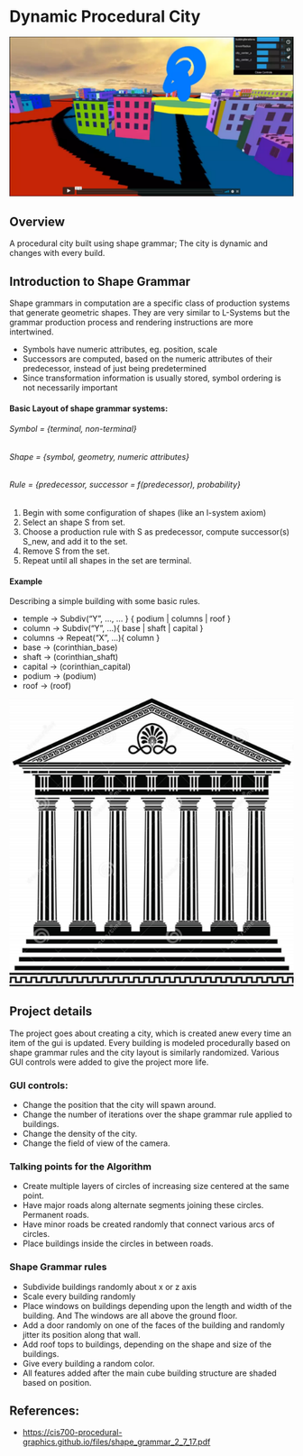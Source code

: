 # Dynamic Procedural City

[![](images/readme/ProceduralCity_vimeoLink.png)](https://vimeo.com/231604217)

## Overview

A procedural city built using shape grammar; The city is dynamic and changes with every build.

## Introduction to Shape Grammar

Shape grammars in computation are a specific class of production systems that generate geometric shapes. They are very similar to L-Systems but the grammar production process and rendering instructions are more intertwined.
- Symbols have numeric attributes, eg. position, scale
- Successors are computed, based on the numeric attributes of their predecessor, instead of just being predetermined
- Since transformation information is usually stored, symbol ordering is not necessarily important

#### Basic Layout of shape grammar systems:

###### Symbol = {terminal, non-terminal}
###### Shape = {symbol, geometry, numeric attributes}
###### Rule = {predecessor, successor = f(predecessor), probability}

1. Begin with some configuration of shapes (like an l-system axiom)
2. Select an shape S from set.
3. Choose a production rule with S as predecessor, compute successor(s) S_new, and add it to the set.
4. Remove S from the set.
5. Repeat until all shapes in the set are terminal.

#### Example

Describing a simple building with some basic rules.
- temple -> Subdiv(“Y”, …, … } { podium | columns | roof }
- column -> Subdiv(“Y”, …){ base | shaft | capital }
- columns -> Repeat(“X”, …){ column }
- base -> (corinthian_base)
- shaft -> (corinthian_shaft)
- capital -> (corinthian_capital)
- podium -> (podium)
- roof -> (roof)

![](images/readme/shapeGrammarTemple.png)

## Project details

The project goes about creating a city, which is created anew every time an item of the gui is updated.
Every building is modeled procedurally based on shape grammar rules and the city layout is similarly randomized.
Various GUI controls were added to give the project more life.

### GUI controls:
- Change the position that the city will spawn around.
- Change the number of iterations over the shape grammar rule applied to buildings.
- Change the density of the city.
- Change the field of view of the camera.

### Talking points for the Algorithm
- Create multiple layers of circles of increasing size centered at the same point.
- Have major roads along alternate segments joining these circles. Permanent roads.
- Have minor roads be created randomly that connect various arcs of circles.
- Place buildings inside the circles in between roads.

### Shape Grammar rules
- Subdivide buildings randomly about x or z axis
- Scale every building randomly
- Place windows on buildings depending upon the length and width of the building. And The windows are all above the ground floor.
- Add a door randomly on one of the faces of the building and randomly jitter its position along that wall.
- Add roof tops to buildings, depending on the shape and size of the buildings.
- Give every building a random color.
- All features added after the main cube building structure are shaded based on position.


## References:

- https://cis700-procedural-graphics.github.io/files/shape_grammar_2_7_17.pdf